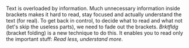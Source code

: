 Text is overloaded by information. Much unnecessary information inside brackets makes it hard to read, stay focused and actually understand the text (for real). To get back in control, to decide what to read and what not (let's skip the useless parts), we need to fade out the brackets. _Brktfldg_ (bracket folding) is a new technique to do this. It enables you to read only the important stuff: _Read less, understand more_.